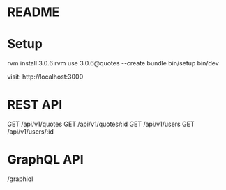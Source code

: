 # README

# Setup
rvm install 3.0.6
rvm use 3.0.6@quotes --create
bundle
bin/setup
bin/dev

visit:
http://localhost:3000

# REST API
GET /api/v1/quotes
GET /api/v1/quotes/:id
GET /api/v1/users
GET /api/v1/users/:id

# GraphQL API
/graphiql
